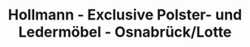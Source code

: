 ---
title: "Hollmann - Exclusive Polster- und Ledermöbel - Osnabrück/Lotte"
url: /lotte/hollmann-exclusive-polster-und-ledermoebel-osnabrueck-lotte/
shop: Möbel
---